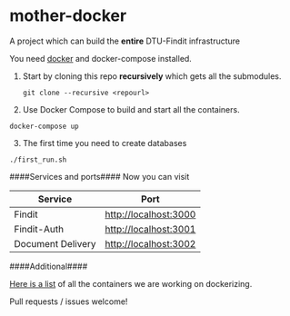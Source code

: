 # mother-docker
A project which can build the **entire** DTU-Findit infrastructure

You need [docker](https://www.docker.com) and docker-compose installed.


1. Start by cloning this repo **recursively** which gets all the submodules.

   `git clone --recursive <repourl>`

2. Use Docker Compose to build and start all the containers.

  `docker-compose up`

3. The first time you need to create databases
 
 `./first_run.sh`

####Services and ports####
Now you can visit

|Service | Port |
|--------|------|
|Findit  | <http://localhost:3000> |
|Findit-Auth  | <http://localhost:3001> |
|Document Delivery  | <http://localhost:3002> |



####Additional####

[Here is a list](https://github.com/dtulibrary/mother-docker/issues/1) of all the containers we are working on dockerizing.

Pull requests / issues welcome!
